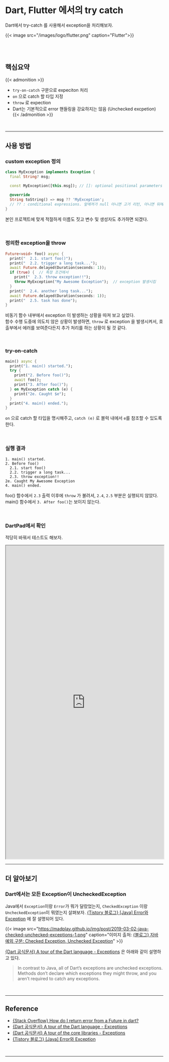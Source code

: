 # Dart, Flutter 에서의 try catch


Dart에서 try-catch 를 사용해서 exception을 처리해보자.
<!--more-->

{{< image src="/images/logo/flutter.png" caption="Flutter">}}

<br/>
<br/>

## 핵심요약

{{< admonition >}}
- `try-on-catch` 구문으로 expeciton 처리
- `on` 으로 catch 할 타입 지정
- `throw` 로 expection 
- Dart는 기본적으로 error 핸들링을 강요하지는 않음 (Unchecked excpetion)
{{< /admonition >}}

<br/>

---

## 사용 방법
### custom exception 정의
```dart
class MyException implements Exception {
  final String? msg;

  const MyException([this.msg]); // []: optional positional parameters

  @override
  String toString() => msg ?? 'MyException';
  // ?? : conditional expressions. 앞에꺼가 null 아니면 고거 리턴, 아니면 뒤에꺼
}
```
본인 프로젝트에 맞게 적절하게 이름도 짓고 변수 및 생성자도 추가하면 되겠다.

<br/>

### 정의한 exception을 throw
```dart {hl_lines=[7]}
Future<void> foo() async {
  print("  2.1. start foo()");
  print("  2.2. trigger a long task...");
  await Future.delayed(Duration(seconds: 1));  
  if (true) {  // 특정 조건에서
    print("  2.3. throw exception!!");
    throw MyException("My Awesome Exception");  // exception 발생시킴
  }
  print("  2.4. another long task...");
  await Future.delayed(Duration(seconds: 1));
  print("  2.5. task has done");
}
```
비동기 함수 내부에서 exception 이 발생하는 상황을 따져 보고 싶었다.  
함수 수행 도중에 의도치 않은 상황이 발생하면, `throw` 로 exception 을 발생시켜서, 호출부에서 에러를 보여준다든지 추가 처리를 하는 상황이 될 것 같다.


<br/>

### try-on-catch
```dart {hl_lines=[3,7]}
main() async {
  print("1. main() started.");
  try {
    print("2. Before foo()");
    await foo();
    print("3. After foo()");
  } on MyException catch (e) {
    print("2e. Caught $e");
  }
  print("4. main() ended.");
}
```
`on` 으로 catch 할 타입을 명시해주고, `catch (e)` 로 블럭 내에서 `e`를 참조할 수 있도록 한다.  


<br/>

### 실행 결과
```
1. main() started.
2. Before foo()
  2.1. start foo()
  2.2. trigger a long task...
  2.3. throw exception!!
2e. Caught My Awesome Exception
4. main() ended.
```
foo() 함수에서 `2.3` 출력 이후에 `throw` 가 불려셔, `2.4`, `2.5` 부분은 실행되지 않았다.
main() 함수에서 `3. After foo()`는 보이지 않는다.

<br/>

### DartPad에서 확인
적당히 바꿔서 테스트도 해보자.

<iframe style="width:100%;height:1000px;" src="https://dartpad.dev/embed-inline.html?id=9b729fe1ef44d65e467fc5894356f063&split=75&theme=dark&run=true"></iframe>

<br/>

---

## 더 알아보기

### Dart에서는 모든 Exception이 UncheckedException

Java에서 `Exception`이랑 `Error`가 뭐가 달랐었는지, `CheckedException` 이랑 `UncheckedException`이 뭐였는지 살펴보자. [{Tistory 블로그} [Java] Error와 Exception](https://choiblack.tistory.com/39) 에 잘 설명되어 있다.

{{< image src="https://madplay.github.io/img/post/2019-03-02-java-checked-unchecked-exceptions-1.png" caption="이미지 출처: [{블로그} 자바 예외 구분: Checked Exception, Unchecked Exception](https://madplay.github.io/post/java-checked-unchecked-exceptions)" >}}

[{Dart 공식문서} A tour of the Dart language - Exceptions](https://dart.dev/guides/language/language-tour#exceptions) 은 아래와 같이 설명하고 있다.

> In contrast to Java, all of Dart’s exceptions are unchecked exceptions. Methods don’t declare which exceptions they might throw, and you aren’t required to catch any exceptions.



<br/>

---


## Reference
- [{Stack Overflow} How do I return error from a Future in dart?](https://stackoverflow.com/a/57736915/16111308)
- [{Dart 공식문서} A tour of the Dart language - Exceptions](https://dart.dev/guides/language/language-tour#exceptions)
- [{Dart 공식문서} A tour of the core libraries - Exceptions](https://dart.dev/guides/libraries/library-tour#exceptions)
- [{Tistory 블로그} [Java] Error와 Exception](https://choiblack.tistory.com/39)

<br/>

---
